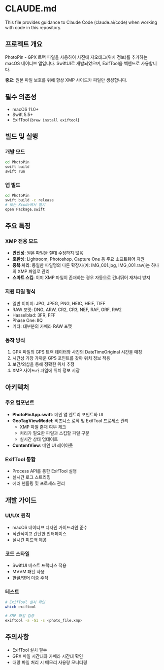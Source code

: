 # CLAUDE.md

This file provides guidance to Claude Code (claude.ai/code) when working with code in this repository.

## 프로젝트 개요
PhotoPin - GPX 트랙 파일을 사용하여 사진에 지오태그(위치 정보)를 추가하는 macOS 네이티브 앱입니다. SwiftUI로 개발되었으며, ExifTool을 백엔드로 사용합니다.

**중요**: 원본 파일 보호를 위해 항상 XMP 사이드카 파일만 생성합니다.

## 필수 의존성
- macOS 11.0+
- Swift 5.5+
- ExifTool (`brew install exiftool`)

## 빌드 및 실행

### 개발 모드
```bash
cd PhotoPin
swift build
swift run
```

### 앱 빌드
```bash
cd PhotoPin
swift build -c release
# 또는 Xcode에서 열기
open Package.swift
```

## 주요 특징

### XMP 전용 모드
- **안전성**: 원본 파일을 절대 수정하지 않음
- **호환성**: Lightroom, Photoshop, Capture One 등 주요 소프트웨어 지원
- **중복 처리**: 동일한 파일명의 다른 확장자(예: IMG_001.jpg, IMG_001.raw)는 하나의 XMP 파일로 관리
- **스마트 스킵**: 이미 XMP 파일이 존재하는 경우 자동으로 건너뛰어 재처리 방지

### 지원 파일 형식
- 일반 이미지: JPG, JPEG, PNG, HEIC, HEIF, TIFF
- RAW 포맷: DNG, ARW, CR2, CR3, NEF, RAF, ORF, RW2
- Hasselblad: 3FR, FFF
- Phase One: IIQ
- 기타: 대부분의 카메라 RAW 포맷

### 동작 방식
1. GPX 파일의 GPS 트랙 데이터와 사진의 DateTimeOriginal 시간을 매칭
2. 시간상 가장 가까운 GPS 포인트를 찾아 위치 정보 적용
3. 보간/외삽을 통해 정확한 위치 추정
4. XMP 사이드카 파일에 위치 정보 저장

## 아키텍처

### 주요 컴포넌트
- **PhotoPinApp.swift**: 메인 앱 엔트리 포인트와 UI
- **GeoTagViewModel**: 비즈니스 로직 및 ExifTool 프로세스 관리
  - XMP 파일 존재 여부 체크
  - 처리가 필요한 파일과 스킵할 파일 구분
  - 실시간 상태 업데이트
- **ContentView**: 메인 UI 레이아웃

### ExifTool 통합
- Process API를 통한 ExifTool 실행
- 실시간 로그 스트리밍
- 에러 핸들링 및 프로세스 관리

## 개발 가이드

### UI/UX 원칙
- macOS 네이티브 디자인 가이드라인 준수
- 직관적이고 간단한 인터페이스
- 실시간 피드백 제공

### 코드 스타일
- SwiftUI 베스트 프랙티스 적용
- MVVM 패턴 사용
- 한글/영어 이중 주석

### 테스트
```bash
# ExifTool 설치 확인
which exiftool

# XMP 파일 검증
exiftool -a -G1 -s <photo_file.xmp>
```

## 주의사항
- ExifTool 설치 필수
- GPX 파일 시간대와 카메라 시간대 확인
- 대량 파일 처리 시 메모리 사용량 모니터링